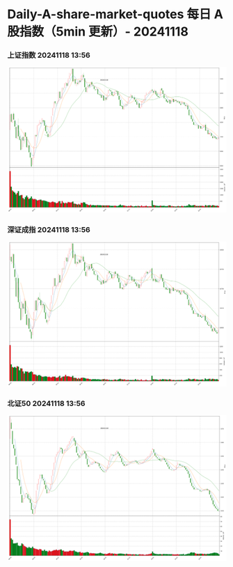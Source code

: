 
# Daily-A-share-market-quotes 每日 A 股指数（5min 更新）- 20241118

### 上证指数 20241118 13:56
![](./fig/2024/11/20241118-sh000001.png)

### 深证成指 20241118 13:56
![](./fig/2024/11/20241118-sz399001.png)

### 北证50 20241118 13:56
![](./fig/2024/11/20241118-bj899050.png)
